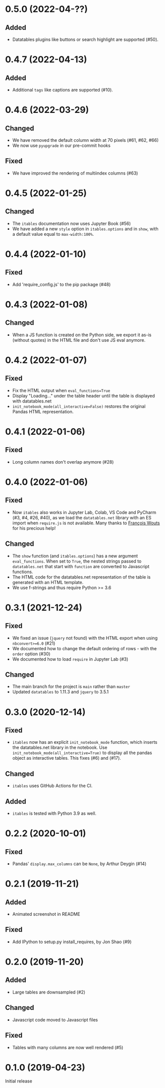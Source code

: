 0.5.0 (2022-04-??)
==================

Added
-----
- Datatables plugins like buttons or search highlight are supported (#50).


0.4.7 (2022-04-13)
==================

Added
-----
- Additional `tags` like captions are supported (#10).


0.4.6 (2022-03-29)
==================

Changed
-------
- We have removed the default column width at 70 pixels (#61, #62, #66)
- We now use `pyupgrade` in our pre-commit hooks

Fixed
-------
- We have improved the rendering of multiindex columns (#63)


0.4.5 (2022-01-25)
==================

Changed
-------
- The `itables` documentation now uses Jupyter Book (#56)
- We have added a new `style` option in `itables.options` and in `show`, with a default value equal to `max-width:100%`.


0.4.4 (2022-01-10)
==================

Fixed
-------
- Add 'require_config.js' to the pip package (#48)


0.4.3 (2022-01-08)
==================

Changed
-------
- When a JS function is created on the Python side, we export it as-is (without quotes) in the HTML file and don't use JS eval anymore.


0.4.2 (2022-01-07)
==================

Fixed
-----
- Fix the HTML output when `eval_functions=True`
- Display "Loading..." under the table header until the table is displayed with datatables.net
- `init_notebook_mode(all_interactive=False)` restores the original Pandas HTML representation.

0.4.1 (2022-01-06)
==================

Fixed
-------
- Long column names don't overlap anymore (#28)


0.4.0 (2022-01-06)
==================

Fixed
-------
- Now `itables` also works in Jupyter Lab, Colab, VS Code and PyCharm (#3, #4, #26, #40), as we load the `datatables.net` library with an ES import when `require.js` is not available. Many thanks to [François Wouts](https://github.com/fwouts) for his precious help!

Changed
-------
- The `show` function (and `itables.options`) has a new argument `eval_functions`. When set to `True`, the nested strings passed to `datatables.net` that start with `function` are converted to Javascript functions.
- The HTML code for the datatables.net representation of the table is generated with an HTML template.
- We use f-strings and thus require Python >= 3.6


0.3.1 (2021-12-24)
==================

Fixed
-----
- We fixed an issue (`jquery` not found) with the HTML export when using `nbconvert>=6.0` (#21)
- We documented how to change the default ordering of rows - with the `order` option (#30)
- We documented how to load `require` in Jupyter Lab (#3)

Changed
-------
- The main branch for the project is `main` rather than `master`
- Updated `datatables` to 1.11.3 and `jquery` to 3.5.1


0.3.0 (2020-12-14)
==================

Fixed
-----
- `itables` now has an explicit `init_notebook_mode` function, which inserts the datatables.net library in the notebook. Use `init_notebook_mode(all_interactive=True)` to display all the pandas object as interactive tables. This fixes (#6) and (#17).

Changed
-------
- `itables` uses GitHub Actions for the CI.

Added
-----
- `itables` is tested with Python 3.9 as well.


0.2.2 (2020-10-01)
==================

Fixed
-----
- Pandas' `display.max_columns` can be `None`, by Arthur Deygin (#14)


0.2.1 (2019-11-21)
==================

Added
-----
- Animated screenshot in README

Fixed
-----
- Add IPython to setup.py install_requires, by Jon Shao (#9)


0.2.0 (2019-11-20)
==================

Added
-----
- Large tables are downsampled (#2)

Changed
-------
- Javascript code moved to Javascript files

Fixed
-----
- Tables with many columns are now well rendered (#5)


0.1.0 (2019-04-23)
==================

Initial release
